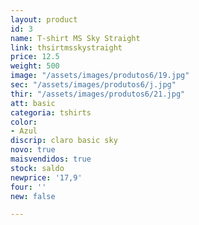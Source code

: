 ```yaml
---
layout: product
id: 3
name: T-shirt MS Sky Straight
link: thsirtmsskystraight
price: 12.5
weight: 500
image: "/assets/images/produtos6/19.jpg"
sec: "/assets/images/produtos6/j.jpg"
thir: "/assets/images/produtos6/21.jpg"
att: basic
categoria: tshirts
color:
- Azul
discrip: claro basic sky
novo: true
maisvendidos: true
stock: saldo
newprice: '17,9'
four: ''
new: false

---
```

